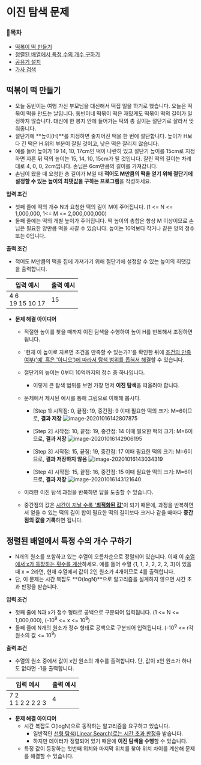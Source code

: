 # 이진 탐색 문제

### 📝목차

- [떡볶이 떡 만들기](#떡볶이-떡-만들기)
- [정렬된 배열에서 특정 수의 개수 구하기](#정렬된-배열에서-특정-수의-개수-구하기)
- [공유기 설치](https://www.acmicpc.net/problem/2110)
- [가사 검색](https://programmers.co.kr/learn/courses/30/lessons/60060)



 ## 떡볶이 떡 만들기

- 오늘 동빈이는 여행 가신 부모님을 대신해서 떡집 일을 하기로 했습니다. 오늘은 떡볶이 떡을 만드는 날입니다. 동빈이네 떡볶이 떡은 재밌게도 떡볶이 떡의 길이가 일정하지 않습니다. 대신에 한 봉지 안에 들어가는 떡의 총 길이는 절단기로 잘라서 맞춰줍니다.
- 절단기에 **높이(H)**를 지정하면 줄지어진 떡을 한 번에 절단합니다. 높이가 H보다 긴 떡은 H 위의 부분이 잘릴 것이고, 낮은 떡은 잘리지 않습니다.
- 예를 들어 높이가 19 14, 10, 17cm인 떡이 나란히 있고 절단기 높이를 15cm로 지정하면 자른 뒤 떡의 높이는 15, 14, 10, 15cm가 될 것입니다. 잘린 떡의 길이는 차례대로 4, 0, 0, 2cm입니다. 손님은 6cm만큼의 길이를 가져갑니다.
- 손님이 왔을 때 요청한 총 길이가 M일 때 **적어도 M만큼의 떡을 얻기 위해 절단기에 설정할 수 있는 높이의 최댓값을 구하는 프로그램**을 작성하세요.

**입력 조건**

- 첫째 줄에 떡의 개수 N과 요청한 떡의 길이 M이 주어집니다. (1 <= N <= 1,000,000, 1<= M <= 2,000,000,000)
- 둘째 줄에는 떡의 개별 높이가 주어집니다. 떡 높이의 총합은 항상 M 이상이므로 손님은 필요한 양만큼 떡을 사갈 수 있습니다. 높이는 10억보다 작거나 같은 양의 정수 또는 0입니다.

**출력 조건**

- 적어도 M만큼의 떡을 집에 가져가기 위해 절단기에 설정할 수 있는 높이의 최댓값을 출력합니다.

| 입력 예시            | 출력 예시 |
| -------------------- | --------- |
| 4 6<br />19 15 10 17 | 15        |

- **문제 해결 아이디어**
  - 적절한 높이를 찾을 때까지 이진 탐색을 수행하여 높이 H를 반복해서 조정하면 됩니다.

  - '현재 이 높이로 자르면 조건을 만족할 수 있는가?'를 확인한 뒤에 <u>조건의 만족 여부('예' 혹은 '아니오')에 따라서 탐색 범위를 좁혀서 해결</u>할 수 있습니다.

  - 절단기의 높이는 0부터 10억까지의 정수 중 하나입니다.

    - 이렇게 큰 탐색 범위를 보면 가장 먼저 **이진 탐색**을 떠올려야 합니다.

  - 문제에서 제시된 예시를 통해 그림으로 이해해 봅시다.

    - [Step 1] 시작점: 0, 끝점: 19, 중간점: 9
      이때 필요한 떡의 크기: M=6이므로, **결과 저장**
      ![image-20201016142807875](https://user-images.githubusercontent.com/45402031/97037537-5e8c3980-15a4-11eb-8352-f505b1d80661.png)
    - [Step 2] 시작점: 10, 끝점: 19, 중간점: 14
      이때 필요한 떡의 크기: M=6이므로, **결과 저장**
       ![image-20201016142906195](https://user-images.githubusercontent.com/45402031/97037643-87143380-15a4-11eb-8849-31d50847c935.png)

    - [Step 3] 시작점: 15, 끝점: 19, 중간점: 17
      이때 필요한 떡의 크기: M=6이므로, **결과 저장하지 않음**
      ![image-20201016143034319](https://user-images.githubusercontent.com/45402031/97037709-a3b06b80-15a4-11eb-8075-53ba4f2d9f15.png)

    - [Step 4] 시작점: 15, 끝점: 16, 중간점: 15
      이때 필요한 떡의 크기: M=6이므로, **결과 저장**
      ![image-20201016143121640](https://user-images.githubusercontent.com/45402031/97037788-c2166700-15a4-11eb-92f9-79b31ab58f7d.png)
      

  - 이러한 이진 탐색 과정을 반복하면 답을 도출할 수 있습니다.

  - 중간점의 값은 <u>시간이 지날 수록 **'최적화된 값'**</u>이 되기 때문에, 과정을 반복하면서 얻을 수 있는 떡의 길이 합이 필요한 떡의 길이보다 크거나 같을 때마다 **중간점의 값을 기록**하면 됩니다.



## 정렬된 배열에서 특정 수의 개수 구하기

- N개의 원소를 포함하고 있는 수열이 오름차순으로 정렬되어 있습니다. 이때 이 <u>수열에서 x가 등장하는 횟수를 계산</u>하세요. 예를 들어 수열 {1, 1, 2, 2, 2, 2, 3}이 있을 때 x = 2라면, 현재 수열에서 값이 2인 원소가 4개이므로 4를 출력합니다.
- 단, 이 문제는 시간 복잡도 **O(logN)**으로 알고리즘을 설계하지 않으면 시간 초과 판정을 받습니다.

**입력 조건**

- 첫째 줄에 N과 x가 정수 형태로 공백으로 구분되어 입력됩니다.
  (1 <= N <= 1,000,000), (-10<sup>9</sup> <= x <= 10<sup>9</sup>)
- 둘째 줄에 N개의 원소가 정수 형태로 공백으로 구분되어 입력됩니다.
  (-10<sup>9</sup> <= r각 원소의 값 <= 10<sup>9</sup>)

**출력 조건**

- 수열의 원소 중에서 값이 x인 원소의 개수를 출력합니다. 단, 값이 x인 원소가 하나도 없다면 -1을 출력합니다.

| 입력 예시              | 출력 예시 |
| ---------------------- | --------- |
| 7 2<br />1 1 2 2 2 2 3 | 4         |

- **문제 해결 아이디어**
  - 시간 복잡도 O(logN)으로 동작하는 알고리즘을 요구하고 있습니다.
    - 일반적인 <u>선형 탐색(Linear Search)로는 시간 초과 판정</u>을 받습니다.
    - 하지만 데이터가 정렬되어 있기 때문에 **이진 탐색을 수행**할 수 있습니다.
  - 특정 값이 등장하는 첫번째 위치와 마지막 위치를 찾아 위치 차이를 계산해 문제를 해결할 수 있습니다.
